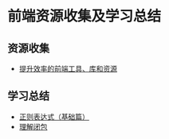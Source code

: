 # 前端资源收集及学习总结
## 资源收集
- [提升效率的前端工具、库和资源](https://github.com/iyolee/Front-End/blob/master/tools/tools.md)

## 学习总结
- [正则表达式（基础篇）](https://github.com/iyolee/Front-End/blob/master/tools/RegExBasic.md)
- [理解闭包](https://github.com/iyolee/Front-End/blob/master/JS/closure.md)
